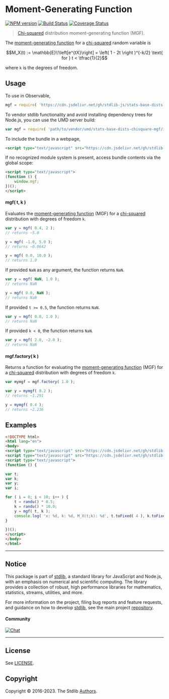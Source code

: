 <!--

@license Apache-2.0

Copyright (c) 2018 The Stdlib Authors.

Licensed under the Apache License, Version 2.0 (the "License");
you may not use this file except in compliance with the License.
You may obtain a copy of the License at

   http://www.apache.org/licenses/LICENSE-2.0

Unless required by applicable law or agreed to in writing, software
distributed under the License is distributed on an "AS IS" BASIS,
WITHOUT WARRANTIES OR CONDITIONS OF ANY KIND, either express or implied.
See the License for the specific language governing permissions and
limitations under the License.

-->

# Moment-Generating Function

[![NPM version][npm-image]][npm-url] [![Build Status][test-image]][test-url] [![Coverage Status][coverage-image]][coverage-url] <!-- [![dependencies][dependencies-image]][dependencies-url] -->

> [Chi-squared][chisquare-distribution] distribution moment-generating function (MGF).

<!-- Section to include introductory text. Make sure to keep an empty line after the intro `section` element and another before the `/section` close. -->

<section class="intro">

The [moment-generating function][mgf] for a [chi-squared][chisquare-distribution] random variable is

<!-- <equation class="equation" label="eq:chisquare_mgf" align="center" raw="M_X(t) := \mathbb{E}\!\left[e^{tX}\right] = \left( 1 - 2t \right )^{-k/2} \text{ for } t < \tfrac{1}{2}" alt="Moment-generating function (MGF) for a chi-squared distribution."> -->

```math
M_X(t) := \mathbb{E}\!\left[e^{tX}\right] = \left( 1 - 2t \right )^{-k/2} \text{ for } t < \tfrac{1}{2}
```

<!-- <div class="equation" align="center" data-raw-text="M_X(t) := \mathbb{E}\!\left[e^{tX}\right] = \left( 1 - 2t \right )^{-k/2} \text{ for } t &lt; \tfrac{1}{2}" data-equation="eq:chisquare_mgf">
    <img src="https://cdn.jsdelivr.net/gh/stdlib-js/stdlib@591cf9d5c3a0cd3c1ceec961e5c49d73a68374cb/lib/node_modules/@stdlib/stats/base/dists/chisquare/mgf/docs/img/equation_chisquare_mgf.svg" alt="Moment-generating function (MGF) for a chi-squared distribution.">
    <br>
</div> -->

<!-- </equation> -->

where `k` is the degrees of freedom.

</section>

<!-- /.intro -->

<!-- Package usage documentation. -->



<section class="usage">

## Usage

To use in Observable,

```javascript
mgf = require( 'https://cdn.jsdelivr.net/gh/stdlib-js/stats-base-dists-chisquare-mgf@umd/browser.js' )
```

To vendor stdlib functionality and avoid installing dependency trees for Node.js, you can use the UMD server build:

```javascript
var mgf = require( 'path/to/vendor/umd/stats-base-dists-chisquare-mgf/index.js' )
```

To include the bundle in a webpage,

```html
<script type="text/javascript" src="https://cdn.jsdelivr.net/gh/stdlib-js/stats-base-dists-chisquare-mgf@umd/browser.js"></script>
```

If no recognized module system is present, access bundle contents via the global scope:

```html
<script type="text/javascript">
(function () {
    window.mgf;
})();
</script>
```

#### mgf( t, k )

Evaluates the [moment-generating function][mgf] (MGF) for a [chi-squared][chisquare-distribution] distribution with degrees of freedom `k`.

```javascript
var y = mgf( 0.4, 2 );
// returns ~5.0

y = mgf( -1.0, 5.0 );
// returns ~0.0642

y = mgf( 0.0, 10.0 );
// returns 1.0
```

If provided `NaN` as any argument, the function returns `NaN`.

```javascript
var y = mgf( NaN, 1.0 );
// returns NaN

y = mgf( 0.0, NaN );
// returns NaN
```

If provided `t >= 0.5`, the function returns `NaN`.

```javascript
var y = mgf( 0.8, 1.0 );
// returns NaN
```

If provided `k < 0`, the function returns `NaN`.

```javascript
var y = mgf( 2.0, -2.0 );
// returns NaN
```

#### mgf.factory( k )

Returns a function for evaluating the [moment-generating function][mgf] (MGF) for a [chi-squared][chisquare-distribution] distribution with degrees of freedom `k`.

```javascript
var mymgf = mgf.factory( 1.0 );

var y = mymgf( 0.2 );
// returns ~1.291

y = mymgf( 0.4 );
// returns ~2.236
```

</section>

<!-- /.usage -->

<!-- Package usage notes. Make sure to keep an empty line after the `section` element and another before the `/section` close. -->

<section class="notes">

</section>

<!-- /.notes -->

<!-- Package usage examples. -->

<section class="examples">

## Examples

<!-- eslint no-undef: "error" -->

```html
<!DOCTYPE html>
<html lang="en">
<body>
<script type="text/javascript" src="https://cdn.jsdelivr.net/gh/stdlib-js/random-base-randu@umd/browser.js"></script>
<script type="text/javascript" src="https://cdn.jsdelivr.net/gh/stdlib-js/stats-base-dists-chisquare-mgf@umd/browser.js"></script>
<script type="text/javascript">
(function () {

var t;
var k;
var y;
var i;

for ( i = 0; i < 10; i++ ) {
    t = randu() * 0.5;
    k = randu() * 10.0;
    y = mgf( t, k );
    console.log( 'x: %d, k: %d, M_X(t;k): %d', t.toFixed( 4 ), k.toFixed( 4 ), y.toFixed( 4 ) );
}

})();
</script>
</body>
</html>
```

</section>

<!-- /.examples -->

<!-- Section to include cited references. If references are included, add a horizontal rule *before* the section. Make sure to keep an empty line after the `section` element and another before the `/section` close. -->

<section class="references">

</section>

<!-- /.references -->

<!-- Section for related `stdlib` packages. Do not manually edit this section, as it is automatically populated. -->

<section class="related">

</section>

<!-- /.related -->

<!-- Section for all links. Make sure to keep an empty line after the `section` element and another before the `/section` close. -->


<section class="main-repo" >

* * *

## Notice

This package is part of [stdlib][stdlib], a standard library for JavaScript and Node.js, with an emphasis on numerical and scientific computing. The library provides a collection of robust, high performance libraries for mathematics, statistics, streams, utilities, and more.

For more information on the project, filing bug reports and feature requests, and guidance on how to develop [stdlib][stdlib], see the main project [repository][stdlib].

#### Community

[![Chat][chat-image]][chat-url]

---

## License

See [LICENSE][stdlib-license].


## Copyright

Copyright &copy; 2016-2023. The Stdlib [Authors][stdlib-authors].

</section>

<!-- /.stdlib -->

<!-- Section for all links. Make sure to keep an empty line after the `section` element and another before the `/section` close. -->

<section class="links">

[npm-image]: http://img.shields.io/npm/v/@stdlib/stats-base-dists-chisquare-mgf.svg
[npm-url]: https://npmjs.org/package/@stdlib/stats-base-dists-chisquare-mgf

[test-image]: https://github.com/stdlib-js/stats-base-dists-chisquare-mgf/actions/workflows/test.yml/badge.svg?branch=main
[test-url]: https://github.com/stdlib-js/stats-base-dists-chisquare-mgf/actions/workflows/test.yml?query=branch:main

[coverage-image]: https://img.shields.io/codecov/c/github/stdlib-js/stats-base-dists-chisquare-mgf/main.svg
[coverage-url]: https://codecov.io/github/stdlib-js/stats-base-dists-chisquare-mgf?branch=main

<!--

[dependencies-image]: https://img.shields.io/david/stdlib-js/stats-base-dists-chisquare-mgf.svg
[dependencies-url]: https://david-dm.org/stdlib-js/stats-base-dists-chisquare-mgf/main

-->

[chat-image]: https://img.shields.io/gitter/room/stdlib-js/stdlib.svg
[chat-url]: https://app.gitter.im/#/room/#stdlib-js_stdlib:gitter.im

[stdlib]: https://github.com/stdlib-js/stdlib

[stdlib-authors]: https://github.com/stdlib-js/stdlib/graphs/contributors

[umd]: https://github.com/umdjs/umd
[es-module]: https://developer.mozilla.org/en-US/docs/Web/JavaScript/Guide/Modules

[deno-url]: https://github.com/stdlib-js/stats-base-dists-chisquare-mgf/tree/deno
[umd-url]: https://github.com/stdlib-js/stats-base-dists-chisquare-mgf/tree/umd
[esm-url]: https://github.com/stdlib-js/stats-base-dists-chisquare-mgf/tree/esm
[branches-url]: https://github.com/stdlib-js/stats-base-dists-chisquare-mgf/blob/main/branches.md

[stdlib-license]: https://raw.githubusercontent.com/stdlib-js/stats-base-dists-chisquare-mgf/main/LICENSE

[chisquare-distribution]: https://en.wikipedia.org/wiki/Chi-squared_distribution

[mgf]: https://en.wikipedia.org/wiki/Moment-generating_function

</section>

<!-- /.links -->
